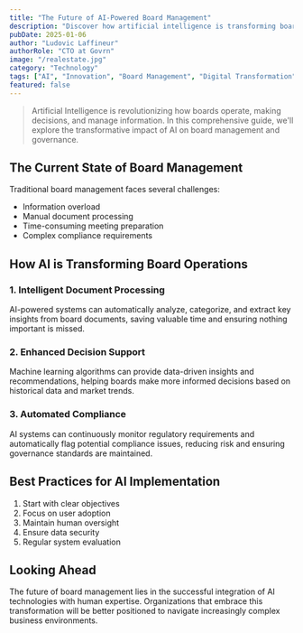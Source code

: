 ```yaml
---
title: "The Future of AI-Powered Board Management"
description: "Discover how artificial intelligence is transforming board management and decision-making processes."
pubDate: 2025-01-06
author: "Ludovic Laffineur"
authorRole: "CTO at Govrn"
image: "/realestate.jpg"
category: "Technology"
tags: ["AI", "Innovation", "Board Management", "Digital Transformation"]
featured: false
---
```

> Artificial Intelligence is revolutionizing how boards operate, making decisions, and manage information. In this comprehensive guide, we'll explore the transformative impact of AI on board management and governance.

## The Current State of Board Management

Traditional board management faces several challenges:
- Information overload
- Manual document processing
- Time-consuming meeting preparation
- Complex compliance requirements

## How AI is Transforming Board Operations

### 1. Intelligent Document Processing
AI-powered systems can automatically analyze, categorize, and extract key insights from board documents, saving valuable time and ensuring nothing important is missed.

### 2. Enhanced Decision Support
Machine learning algorithms can provide data-driven insights and recommendations, helping boards make more informed decisions based on historical data and market trends.

### 3. Automated Compliance
AI systems can continuously monitor regulatory requirements and automatically flag potential compliance issues, reducing risk and ensuring governance standards are maintained.

## Best Practices for AI Implementation

1. Start with clear objectives
2. Focus on user adoption
3. Maintain human oversight
4. Ensure data security
5. Regular system evaluation

## Looking Ahead

The future of board management lies in the successful integration of AI technologies with human expertise. Organizations that embrace this transformation will be better positioned to navigate increasingly complex business environments.